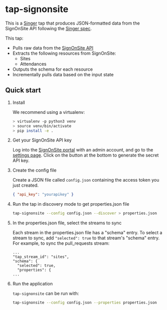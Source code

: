 # tap-signonsite

This is a [Singer](https://singer.io) tap that produces JSON-formatted
data from the SignOnSite API following the [Singer
spec](https://github.com/singer-io/getting-started/blob/master/SPEC.md).

This tap:

- Pulls raw data from the [SignOnSite API](https://support.signonsite.com.au/en/articles/4209421-api)
- Extracts the following resources from SignOnSite:
  - Sites
  - Attendances
- Outputs the schema for each resource
- Incrementally pulls data based on the input state

## Quick start

1. Install

   We recommend using a virtualenv:

   ```bash
   > virtualenv -p python3 venv
   > source venv/bin/activate
   > pip install -e .
   ```

2. Get your SignOnSite API key

   Log into the [SignOnSite portal](https://app.signonsite.com.au/login) with an admin account, and go to the [settings page](https://app.signonsite.com.au/companies/5084/settings). Click on the button at the bottom to generate the secret API key.

3. Create the config file

   Create a JSON file called `config.json` containing the access token you just created.

   ```json
   { "api_key": "yourapikey" }
   ```

4. Run the tap in discovery mode to get properties.json file

   ```bash
   tap-signonsite --config config.json --discover > properties.json
   ```

5. In the properties.json file, select the streams to sync

   Each stream in the properties.json file has a "schema" entry. To select a stream to sync, add `"selected": true` to that stream's "schema" entry. For example, to sync the pull_requests stream:

   ```
   ...
   "tap_stream_id": "sites",
   "schema": {
     "selected": true,
     "properties": {
   ...
   ```

6. Run the application

   `tap-signonsite` can be run with:

   ```bash
   tap-signonsite --config config.json --properties properties.json
   ```

